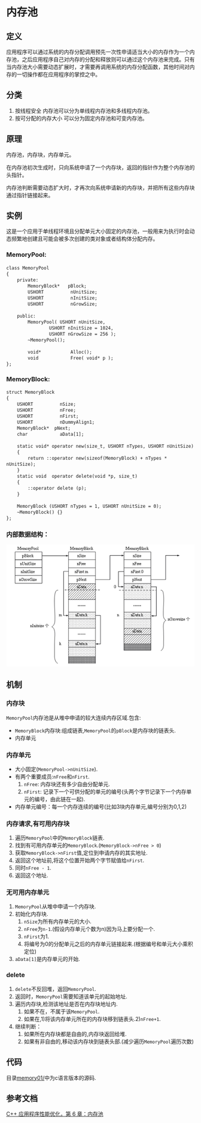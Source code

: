 # 内存池

## 定义
应用程序可以通过系统的内存分配调用预先一次性申请适当大小的内存作为一个内存池，之后应用程序自己对内存的分配和释放则可以通过这个内存池来完成。只有当内存池大小需要动态扩展时，才需要再调用系统的内存分配函数，其他时间对内存的一切操作都在应用程序的掌控之中。

## 分类
1. 按线程安全
    内存池可以分为单线程内存池和多线程内存池。
2. 按可分配的内存大小
    可以分为固定内存池和可变内存池。  

## 原理
内存池，内存块，内存单元。

在内存池初次生成时，只向系统申请了一个内存块，返回的指针作为整个内存池的头指针。

内存池判断需要动态扩大时，才再次向系统申请新的内存块，并把所有这些内存块通过指针链接起来。

## 实例
这是一个应用于单线程环境且分配单元大小固定的内存池，一般用来为执行时会动态频繁地创建且可能会被多次创建的类对象或者结构体分配内存。

### MemoryPool:
```
class MemoryPool
{
	private:
		MemoryBlock*   pBlock;
		USHORT          nUnitSize;
		USHORT          nInitSize;
		USHORT          nGrowSize;

	public:
		MemoryPool( USHORT nUnitSize,
				USHORT nInitSize = 1024,
				USHORT nGrowSize = 256 );
		~MemoryPool();

		void*           Alloc();
		void            Free( void* p );
};
```

### MemoryBlock:
```
struct MemoryBlock
{
	USHORT          nSize;
	USHORT          nFree;
	USHORT          nFirst;
	USHORT          nDummyAlign1;
	MemoryBlock*  pNext;
	char            aData[1];

	static void* operator new(size_t, USHORT nTypes, USHORT nUnitSize)
	{
		return ::operator new(sizeof(MemoryBlock) + nTypes * nUnitSize);
	}
	static void  operator delete(void *p, size_t)
	{
		::operator delete (p);
	}

	MemoryBlock (USHORT nTypes = 1, USHORT nUnitSize = 0);
	~MemoryBlock() {}
};
```

### 内部数据结构：


![memp1](https://github.com/Tianer1123/c_tools/blob/master/memory/img/mempool1.png)


## 机制

### 内存块

`MemoryPool`内存池是从堆中申请的较大连续内存区域.包含:
* `MemoryBlock`内存块:组成链表,`MemoryPool`的`pBlock`是内存块的链表头.
* 内存单元

### 内存单元
* 大小固定(`MemoryPool->nUnitSize`).
* 有两个重要成员:`nFree`和`nFirst`.
	1. `nFree`: 内存块还有多少自由分配单元.
	2. `nFirst`: 记录下一个可供分配的单元的编号(头两个字节记录下一个内存单元的编号，由此链在一起).
* 内存单元编号：每一个内存连续的编号(比如3块内存单元,编号分别为0,1,2)

### 内存请求,有可用内存块

1. 遍历`MemoryPool`中的`MemoryBlock`链表.
2. 找到有可用内存单元的`MemoryBlock`.(`MemoryBlock->nFree > 0`)
3. 获取`MemoryBlock->nFirst`值,定位到申请内存的其实地址.
4. 返回这个地址前,将这个位置开始两个字节赋值给`nFirst`.
5. 同时`nFree - 1`.
6. 返回这个地址.

### 无可用内存单元

1. `MemoryPool`从堆中申请一个内存块.
2. 初始化内存块.
	1. `nSize`为所有内存单元的大小.
	2. `nFree`为`n-1`.(假设内存单元个数为n)因为马上要分配一个.
	3. `nFirst`为1.
	4. 将编号为0的分配单元之后的内存单元链接起来.(根据编号和单元大小乘积定位)
3. `aData[1]`是内存单元的开始.

### delete

1. `delete`不反回堆，返回`MemoryPool`.
2. 返回时，`MemoryPool`需要知道该单元的起始地址.
3. 遍历内存块,检测该地址是否在内存块地址内.
	1. 如果不在，不属于该`MemoryPool`.
	2. 如果在,1)将该内存单元所在的内存块移到链表头.2)`nFree+1`.
4. 继续判断：
	1. 如果所在内存块都是自由的,内存块返回给堆.
	2. 如果有非自由的,移动该内存块到链表头部.(减少遍历`MemoryPool`遍历次数)

## 代码
目录[memory01/](https://github.com/Tianer1123/c_tools/blob/master/memory/memory01/)中为c语言版本的源码.

## 参考文档
[C++ 应用程序性能优化，第 6 章：内存池](http://www.ibm.com/developerworks/cn/linux/l-cn-ppp/index6.html#icomments)
